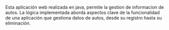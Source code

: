 Esta aplicación web realizada en java, permite la gestion de informacion de autos. La lógica implementada aborda aspectos clave de la funcionalidad de una aplicación que gestiona datos de autos, desde su registro hasta su eliminación.
